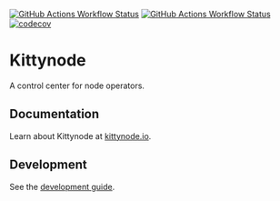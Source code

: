 [![GitHub Actions Workflow Status](https://img.shields.io/github/actions/workflow/status/kittynode/kittynode/ci-javascript.yaml?branch=main&logo=GitHub%20Actions&label=ci-js)](https://github.com/kittynode/kittynode/actions/workflows/ci-javascript.yaml?query=branch:main)
[![GitHub Actions Workflow Status](https://img.shields.io/github/actions/workflow/status/kittynode/kittynode/ci-rust.yaml?branch=main&logo=GitHub%20Actions&label=ci-rs)](https://github.com/kittynode/kittynode/actions/workflows/ci-rust.yaml?query=branch:main)
[![codecov](https://codecov.io/github/kittynode/kittynode/graph/badge.svg?token=TJAUBD8RPT)](https://codecov.io/github/kittynode/kittynode)

# Kittynode

A control center for node operators.

## Documentation

Learn about Kittynode at [kittynode.io](https://kittynode.io).

## Development

See the [development guide](https://kittynode.io/contribute/development-guide).
